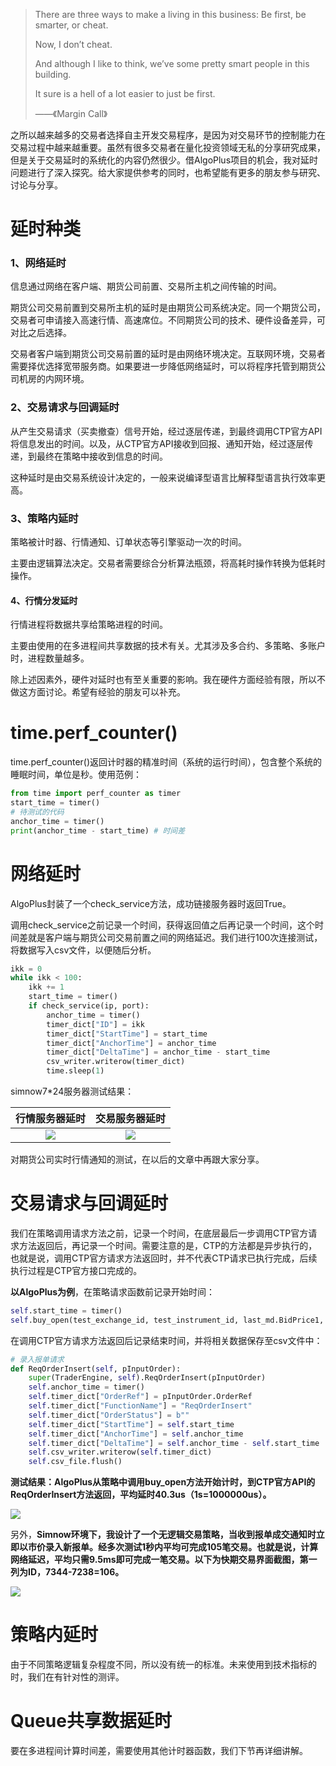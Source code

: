 > There are three ways to make a living in this business: Be first, be smarter, or cheat.
>
> Now, I don’t cheat.
>
> And although I like to think, we’ve some pretty smart people in this building.
>
> It sure is a hell of a lot easier to just be first.
>
> ——《Margin Call》



之所以越来越多的交易者选择自主开发交易程序，是因为对交易环节的控制能力在交易过程中越来越重要。虽然有很多交易者在量化投资领域无私的分享研究成果，但是关于交易延时的系统化的内容仍然很少。借AlgoPlus项目的机会，我对延时问题进行了深入探究。给大家提供参考的同时，也希望能有更多的朋友参与研究、讨论与分享。



# 延时种类

### 1、网络延时

信息通过网络在客户端、期货公司前置、交易所主机之间传输的时间。

期货公司交易前置到交易所主机的延时是由期货公司系统决定。同一个期货公司，交易者可申请接入高速行情、高速席位。不同期货公司的技术、硬件设备差异，可对比之后选择。

交易者客户端到期货公司交易前置的延时是由网络环境决定。互联网环境，交易者需要择优选择宽带服务商。如果要进一步降低网络延时，可以将程序托管到期货公司机房的内网环境。

### 2、交易请求与回调延时

从产生交易请求（买卖撤查）信号开始，经过逐层传递，到最终调用CTP官方API将信息发出的时间。以及，从CTP官方API接收到回报、通知开始，经过逐层传递，到最终在策略中接收到信息的时间。

这种延时是由交易系统设计决定的，一般来说编译型语言比解释型语言执行效率更高。

### 3、策略内延时

策略被计时器、行情通知、订单状态等引擎驱动一次的时间。

主要由逻辑算法决定。交易者需要综合分析算法瓶颈，将高耗时操作转换为低耗时操作。

#### 4、行情分发延时

行情进程将数据共享给策略进程的时间。

主要由使用的在多进程间共享数据的技术有关。尤其涉及多合约、多策略、多账户时，进程数量越多。

除上述因素外，硬件对延时也有至关重要的影响。我在硬件方面经验有限，所以不做这方面讨论。希望有经验的朋友可以补充。



# **time.perf_counter()**

time.perf_counter()返回计时器的精准时间（系统的运行时间），包含整个系统的睡眠时间，单位是秒。使用范例：

```python
from time import perf_counter as timer
start_time = timer()
# 待测试的代码
anchor_time = timer()
print(anchor_time - start_time) # 时间差
```



# 网络延时

AlgoPlus封装了一个check_service方法，成功链接服务器时返回True。

调用check_service之前记录一个时间，获得返回值之后再记录一个时间，这个时间差就是客户端与期货公司交易前置之间的网络延迟。我们进行100次连接测试，将数据写入csv文件，以便随后分析。

```python
ikk = 0
while ikk < 100:
    ikk += 1
    start_time = timer()
    if check_service(ip, port):
        anchor_time = timer()
        timer_dict["ID"] = ikk
        timer_dict["StartTime"] = start_time
        timer_dict["AnchorTime"] = anchor_time
        timer_dict["DeltaTime"] = anchor_time - start_time
        csv_writer.writerow(timer_dict)
        time.sleep(1)
```

simnow7*24服务器测试结果：

|                        行情服务器延时                        |                        交易服务器延时                        |
| :----------------------------------------------------------: | :----------------------------------------------------------: |
| ![](.\img\行情服务器延时.jpg) | ![](.\img\交易服务器延时.jpg) |

对期货公司实时行情通知的测试，在以后的文章中再跟大家分享。



# 交易请求与回调延时

我们在策略调用请求方法之前，记录一个时间，在底层最后一步调用CTP官方请求方法返回后，再记录一个时间。需要注意的是，CTP的方法都是异步执行的，也就是说，调用CTP官方请求方法返回时，并不代表CTP请求已执行完成，后续执行过程是CTP官方接口完成的。

**以AlgoPlus为例**，在策略请求函数前记录开始时间：

```python
self.start_time = timer()
self.buy_open(test_exchange_id, test_instrument_id, last_md.BidPrice1, test_vol, self.order_ref)  # 排队价买开
```

在调用CTP官方请求方法返回后记录结束时间，并将相关数据保存至csv文件中：

```python
# 录入报单请求
def ReqOrderInsert(self, pInputOrder):
    super(TraderEngine, self).ReqOrderInsert(pInputOrder)
    self.anchor_time = timer()
    self.timer_dict["OrderRef"] = pInputOrder.OrderRef
    self.timer_dict["FunctionName"] = "ReqOrderInsert"
    self.timer_dict["OrderStatus"] = b""
    self.timer_dict["StartTime"] = self.start_time
    self.timer_dict["AnchorTime"] = self.anchor_time
    self.timer_dict["DeltaTime"] = self.anchor_time - self.start_time
    self.csv_writer.writerow(self.timer_dict)
    self.csv_file.flush()
```

**测试结果：AlgoPlus从策略中调用buy_open方法开始计时，到CTP官方API的ReqOrderInsert方法返回，平均延时40.3us（1s=1000000us）。**

![](.\img\TraderApi延时测试.jpg)

另外，**Simnow环境下，我设计了一个无逻辑交易策略，当收到报单成交通知时立即以市价录入新报单。经多次测试1秒内平均可完成105笔交易。也就是说，计算网络延迟，平均只需9.5ms即可完成一笔交易。以下为快期交易界面截图，第一列为ID，7344-7238=106。**

![](.\img\AlgoPlus秒内交易测试.jpg)



# 策略内延时

由于不同策略逻辑复杂程度不同，所以没有统一的标准。未来使用到技术指标的时，我们在有针对性的测评。



# Queue共享数据延时

要在多进程间计算时间差，需要使用其他计时器函数，我们下节再详细讲解。